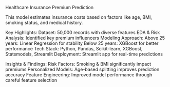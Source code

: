 Healthcare Insurance Premium Prediction

This model estimates insurance costs based on factors like age, BMI, smoking status, and medical history.

Key Highlights:
Dataset: 50,000 records with diverse features
EDA & Risk Analysis: Identified key premium influencers
Modeling Approach:
Above 25 years: Linear Regression for stability
Below 25 years: XGBoost for better performance
Tech Stack: Python, Pandas, Scikit-learn, XGBoost, Statsmodels, Streamlit
Deployment: Streamlit app for real-time predictions

Insights & Findings:
Risk Factors: Smoking & BMI significantly impact premiums
Personalized Models: Age-based splitting improves prediction accuracy
Feature Engineering: Improved model performance through careful feature selection
